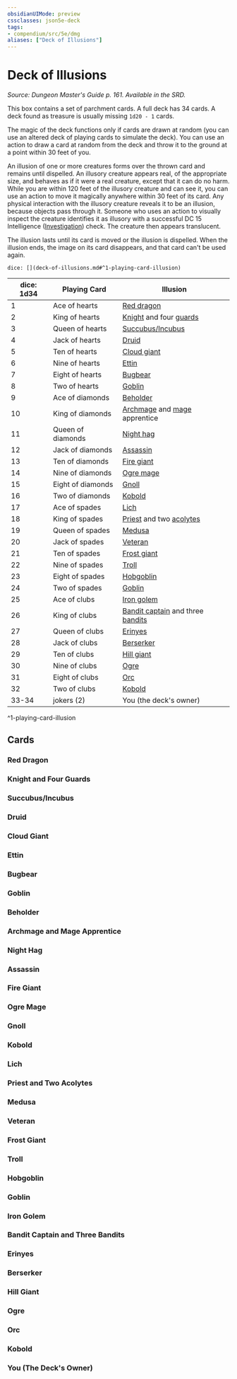 ```yaml
---
obsidianUIMode: preview
cssclasses: json5e-deck
tags:
- compendium/src/5e/dmg
aliases: ["Deck of Illusions"]
---
```

# Deck of Illusions
*Source: Dungeon Master's Guide p. 161. Available in the SRD.*  

This box contains a set of parchment cards. A full deck has 34 cards. A deck found as treasure is usually missing `1d20 - 1` cards.

The magic of the deck functions only if cards are drawn at random (you can use an altered deck of playing cards to simulate the deck). You can use an action to draw a card at random from the deck and throw it to the ground at a point within 30 feet of you.

An illusion of one or more creatures forms over the thrown card and remains until dispelled. An illusory creature appears real, of the appropriate size, and behaves as if it were a real creature, except that it can do no harm. While you are within 120 feet of the illusory creature and can see it, you can use an action to move it magically anywhere within 30 feet of its card. Any physical interaction with the illusory creature reveals it to be an illusion, because objects pass through it. Someone who uses an action to visually inspect the creature identifies it as illusory with a successful DC 15 Intelligence ([Investigation](/Systems/5e/rules/skills.md#Investigation)) check. The creature then appears translucent.

The illusion lasts until its card is moved or the illusion is dispelled. When the illusion ends, the image on its card disappears, and that card can't be used again.

`dice: [](deck-of-illusions.md#^1-playing-card-illusion)`

| dice: 1d34 | Playing Card | Illusion |
|------------|--------------|----------|
| 1 | Ace of hearts | [Red dragon](/Systems/5e/bestiary/dragon/adult-red-dragon.md) |
| 2 | King of hearts | [Knight](/Systems/5e/bestiary/humanoid/knight.md) and four [guards](/Systems/5e/bestiary/humanoid/guard.md) |
| 3 | Queen of hearts | [Succubus/Incubus](/Systems/5e/bestiary/fiend/succubus.md) |
| 4 | Jack of hearts | [Druid](/Systems/5e/bestiary/humanoid/druid.md) |
| 5 | Ten of hearts | [Cloud giant](/Systems/5e/bestiary/giant/cloud-giant.md) |
| 6 | Nine of hearts | [Ettin](/Systems/5e/bestiary/giant/ettin.md) |
| 7 | Eight of hearts | [Bugbear](/Systems/5e/bestiary/humanoid/bugbear.md) |
| 8 | Two of hearts | [Goblin](/Systems/5e/bestiary/humanoid/goblin.md) |
| 9 | Ace of diamonds | [Beholder](/Systems/5e/bestiary/aberration/beholder.md) |
| 10 | King of diamonds | [Archmage](/Systems/5e/bestiary/humanoid/archmage.md) and [mage](/Systems/5e/bestiary/humanoid/mage.md) apprentice |
| 11 | Queen of diamonds | [Night hag](/Systems/5e/bestiary/fiend/night-hag.md) |
| 12 | Jack of diamonds | [Assassin](/Systems/5e/bestiary/humanoid/assassin.md) |
| 13 | Ten of diamonds | [Fire giant](/Systems/5e/bestiary/giant/fire-giant.md) |
| 14 | Nine of diamonds | [Ogre mage](/Systems/5e/bestiary/giant/oni.md) |
| 15 | Eight of diamonds | [Gnoll](/Systems/5e/bestiary/humanoid/gnoll.md) |
| 16 | Two of diamonds | [Kobold](/Systems/5e/bestiary/humanoid/kobold.md) |
| 17 | Ace of spades | [Lich](/Systems/5e/bestiary/undead/lich.md) |
| 18 | King of spades | [Priest](/Systems/5e/bestiary/humanoid/priest.md) and two [acolytes](/Systems/5e/bestiary/humanoid/acolyte.md) |
| 19 | Queen of spades | [Medusa](/Systems/5e/bestiary/monstrosity/medusa.md) |
| 20 | Jack of spades | [Veteran](/Systems/5e/bestiary/humanoid/veteran.md) |
| 21 | Ten of spades | [Frost giant](/Systems/5e/bestiary/giant/frost-giant.md) |
| 22 | Nine of spades | [Troll](/Systems/5e/bestiary/giant/troll.md) |
| 23 | Eight of spades | [Hobgoblin](/Systems/5e/bestiary/humanoid/hobgoblin.md) |
| 24 | Two of spades | [Goblin](/Systems/5e/bestiary/humanoid/goblin.md) |
| 25 | Ace of clubs | [Iron golem](/Systems/5e/bestiary/construct/iron-golem.md) |
| 26 | King of clubs | [Bandit captain](/Systems/5e/bestiary/humanoid/bandit-captain.md) and three [bandits](/Systems/5e/bestiary/humanoid/bandit.md) |
| 27 | Queen of clubs | [Erinyes](/Systems/5e/bestiary/fiend/erinyes.md) |
| 28 | Jack of clubs | [Berserker](/Systems/5e/bestiary/humanoid/berserker.md) |
| 29 | Ten of clubs | [Hill giant](/Systems/5e/bestiary/giant/hill-giant.md) |
| 30 | Nine of clubs | [Ogre](/Systems/5e/bestiary/giant/ogre.md) |
| 31 | Eight of clubs | [Orc](/Systems/5e/bestiary/humanoid/orc.md) |
| 32 | Two of clubs | [Kobold](/Systems/5e/bestiary/humanoid/kobold.md) |
| 33-34 | jokers (2) | You (the deck's owner) |
^1-playing-card-illusion

## Cards

### Red Dragon


### Knight and Four Guards


### Succubus/Incubus


### Druid


### Cloud Giant


### Ettin


### Bugbear


### Goblin


### Beholder


### Archmage and Mage Apprentice


### Night Hag


### Assassin


### Fire Giant


### Ogre Mage


### Gnoll


### Kobold


### Lich


### Priest and Two Acolytes


### Medusa


### Veteran


### Frost Giant


### Troll


### Hobgoblin


### Goblin


### Iron Golem


### Bandit Captain and Three Bandits


### Erinyes


### Berserker


### Hill Giant


### Ogre


### Orc


### Kobold


### You (The Deck's Owner)